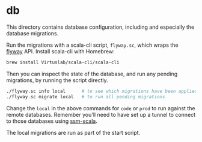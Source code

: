 # db

This directory contains database configuration, including and especially the database migrations.

Run the migrations with a scala-cli script, `flyway.sc`, which wraps the [flyway](https://documentation.red-gate.com/flyway/flyway-cli-and-api/welcome-to-flyway)
API. Install scala-cli with Homebrew:

```sh
brew install Virtuslab/scala-cli/scala-cli
```

Then you can inspect the state of the database, and run any pending migrations, by running the script directly.

```sh
./flyway.sc info local      # to see which migrations have been applied
./flyway.sc migrate local   # to run all pending migrations
```

Change the `local` in the above commands for `code` or `prod` to run against the remote databases. Remember you'll need to have set up a tunnel to connect to those databases using [ssm-scala](https://github.com/guardian/ssm-scala).

The local migrations are run as part of the start script.
